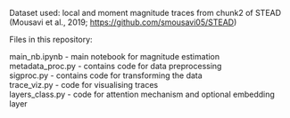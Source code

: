 Dataset used: local and moment magnitude traces from chunk2 of STEAD (Mousavi et al., 2019; https://github.com/smousavi05/STEAD)<br/>

Files in this repository:<br/>

main_nb.ipynb - main notebook for magnitude estimation<br/>
metadata_proc.py - contains code for data preprocessing<br/>
sigproc.py - contains code for transforming the data<br/>
trace_viz.py - code for visualising traces<br/>
layers_class.py - code for attention mechanism and optional embedding layer
